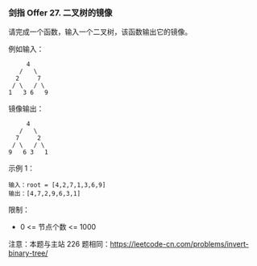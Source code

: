 ### 剑指 Offer 27. 二叉树的镜像
请完成一个函数，输入一个二叉树，该函数输出它的镜像。

例如输入：

		 4
	   /   \
	  2     7
	 / \   / \
	1   3 6   9

镜像输出：

		 4
	   /   \
	  7     2
	 / \   / \
	9   6 3   1



示例 1：

	输入：root = [4,2,7,1,3,6,9]
	输出：[4,7,2,9,6,3,1]



限制：

* 0 <= 节点个数 <= 1000

注意：本题与主站 226 题相同：https://leetcode-cn.com/problems/invert-binary-tree/


